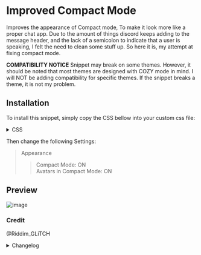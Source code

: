 # Improved Compact Mode
Improves the appearance of Compact mode, To make it look more like a proper chat app.
Due to the amount of things discord keeps adding to the message header, and the lack of a semicolon to indicate that a user is speaking, I felt the need to clean some stuff up. So here it is, my attempt at fixing compact mode.

**COMPATIBILITY NOTICE**
Snippet may break on some themes. However, it should be noted that most themes are designed with COZY mode in mind. I will NOT be adding compatibility for specific themes. If the snippet breaks a theme, it is not my problem.


## Installation
To install this snippet, simply copy the CSS bellow into your custom css file:
<details>
<summary>CSS</summary>

```css
/* Add a colon behind the username */
[class*="compact_"] [class^="headerText_"] [class^="separator_"] {
    color: var(--text-primary);
    position: unset;
    opacity: unset;
    display: initial;
    font-size: larger;
    margin-left: .5px;
  }
/* Remove the reply icon for a cleaner look. */
[class*="compact_"] [class^=replyBadge_] {
  display: none;
}

/* Fix replies. (now actually fixes them) */
[class*="compact_"] [class^="repliedMessage_"] [class^="username_"]:after{
  color: var(--text-normal)!important;
  content: ":";
  font-size: larger;
 }

/* Move the New Member icon and the Role Badge to before the username (untested if both are present. Will Likely break!) */
[class*="compact_"] [class^="headerText_"]:has([class^=roleIcon_], [class^=newMemberBadge_]) {
	margin-left: 23px;
} 
  
[class*="compact_"] [class^="headerText_"] [class^=roleIcon_], [class^="headerText_"] [class^=newMemberBadge_] {
    position: absolute;
    left: 87.5px;
  }
/* Move the Silent Message icon to before the timestamp. (untested with anything other than 12h AM/PM standard past noon.) */
body:has([class^=messagesWrapper_] [class*="compact_"]) [class^=message_] [class^=badge_]:has(svg path[d^="M19 11.5a.5.5 0 0 0-.5-.5h-2.33a2.5 2.5 0 0 1-2.5-2.5v-1a3"]) {
  position: absolute;
  left: 7px;
  top: 4.5px;
}
```
</details>

Then change the following Settings:
>Appearance
>>Compact Mode: ON<br>
>>Avatars in Compact Mode: ON

## Preview
![image](https://github.com/Riddim-GLiTCH/Discord-CSS-Snippets/assets/87764384/89c31375-d0a6-42af-9955-fdea2c5b5058)
### Credit
@Riddim_GLiTCH

<details>
<summary>Changelog</summary>

## 1.0.0

- Initial release

## 2.0.0

- Rewrite to work with new classes
- Minor fixes

## 3.0.0

- Added compact mode detection; changes should now only apply when Compact mode is enabled. Nothing will happen in Cozy mode
- Removed the hiding of the timestamps as it broke the edited message notice. Timestamps are also a requirement now for the silent message icon to appear correctly.
- Moved new member badge and role icons to before the username. Eastatically more pleasing. (Note, Untested if both are present. I expect the icons to just overlap. However, due to the rarity of this event, I will NOT be adding checks for this. Too much hassle for a problem that is unlikely to ever occur.)
- Moved Silent Message icon from after the seperator to before the timestamp. "name:🔔 message" doesnt make a lot of sense, and putting it there instead made the most amount of sense to me.

</details>
